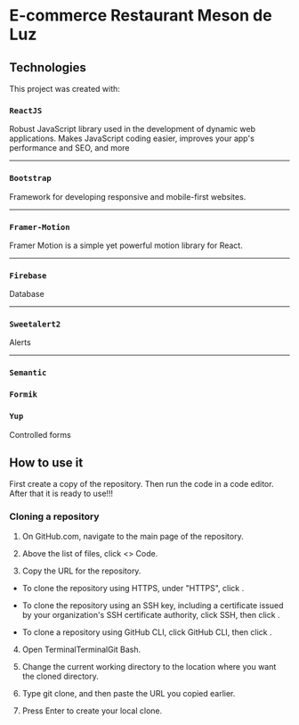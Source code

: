 # E-commerce Restaurant Meson de Luz


## Technologies
This project was created with:
### `ReactJS`
Robust JavaScript library used in the development of dynamic web applications. Makes JavaScript coding easier, improves your app's performance and SEO, and more
______________________
### `Bootstrap`
Framework for developing responsive and mobile-first websites.
_________________________
### `Framer-Motion`
Framer Motion is a simple yet powerful motion library for React. 
________________
### `Firebase` 
Database

_________________
### `Sweetalert2`
Alerts
__________________________
### `Semantic`
### `Formik`
### `Yup`
Controlled forms

## How to use it
First create a copy of the repository.
Then run the code in a code editor.
After that it is ready to use!!!

### Cloning a repository
1. On GitHub.com, navigate to the main page of the repository.

2. Above the list of files, click <> Code.
3. Copy the URL for the repository.

- To clone the repository using HTTPS, under "HTTPS", click .

- To clone the repository using an SSH key, including a certificate issued by your organization's SSH certificate authority, click SSH, then click .

- To clone a repository using GitHub CLI, click GitHub CLI, then click .

4. Open TerminalTerminalGit Bash.

5. Change the current working directory to the location where you want the cloned directory.

6. Type git clone, and then paste the URL you copied earlier.
7. Press Enter to create your local clone.

